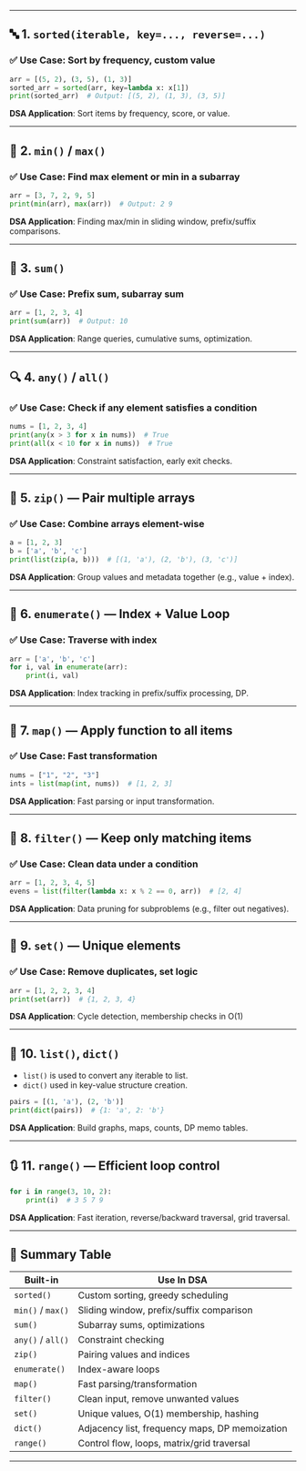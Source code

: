 
---

## 🔤 1. `sorted(iterable, key=..., reverse=...)`

### ✅ Use Case: Sort by frequency, custom value

```python
arr = [(5, 2), (3, 5), (1, 3)]
sorted_arr = sorted(arr, key=lambda x: x[1])
print(sorted_arr)  # Output: [(5, 2), (1, 3), (3, 5)]
```

**DSA Application**: Sort items by frequency, score, or value.

---

## 🔽 2. `min()` / `max()`

### ✅ Use Case: Find max element or min in a subarray

```python
arr = [3, 7, 2, 9, 5]
print(min(arr), max(arr))  # Output: 2 9
```

**DSA Application**: Finding max/min in sliding window, prefix/suffix comparisons.

---

## 🔢 3. `sum()`

### ✅ Use Case: Prefix sum, subarray sum

```python
arr = [1, 2, 3, 4]
print(sum(arr))  # Output: 10
```

**DSA Application**: Range queries, cumulative sums, optimization.

---

## 🔍 4. `any()` / `all()`

### ✅ Use Case: Check if any element satisfies a condition

```python
nums = [1, 2, 3, 4]
print(any(x > 3 for x in nums))  # True
print(all(x < 10 for x in nums))  # True
```

**DSA Application**: Constraint satisfaction, early exit checks.

---

## 🧮 5. `zip()` — Pair multiple arrays

### ✅ Use Case: Combine arrays element-wise

```python
a = [1, 2, 3]
b = ['a', 'b', 'c']
print(list(zip(a, b)))  # [(1, 'a'), (2, 'b'), (3, 'c')]
```

**DSA Application**: Group values and metadata together (e.g., value + index).

---

## 🔢 6. `enumerate()` — Index + Value Loop

### ✅ Use Case: Traverse with index

```python
arr = ['a', 'b', 'c']
for i, val in enumerate(arr):
    print(i, val)
```

**DSA Application**: Index tracking in prefix/suffix processing, DP.

---

## 🔄 7. `map()` — Apply function to all items

### ✅ Use Case: Fast transformation

```python
nums = ["1", "2", "3"]
ints = list(map(int, nums))  # [1, 2, 3]
```

**DSA Application**: Fast parsing or input transformation.

---

## 🧼 8. `filter()` — Keep only matching items

### ✅ Use Case: Clean data under a condition

```python
arr = [1, 2, 3, 4, 5]
evens = list(filter(lambda x: x % 2 == 0, arr))  # [2, 4]
```

**DSA Application**: Data pruning for subproblems (e.g., filter out negatives).

---

## 🔁 9. `set()` — Unique elements

### ✅ Use Case: Remove duplicates, set logic

```python
arr = [1, 2, 2, 3, 4]
print(set(arr))  # {1, 2, 3, 4}
```

**DSA Application**: Cycle detection, membership checks in O(1)

---

## 🧱 10. `list()`, `dict()`

* `list()` is used to convert any iterable to list.
* `dict()` used in key-value structure creation.

```python
pairs = [(1, 'a'), (2, 'b')]
print(dict(pairs))  # {1: 'a', 2: 'b'}
```

**DSA Application**: Build graphs, maps, counts, DP memo tables.

---

## 🔃 11. `range()` — Efficient loop control

```python
for i in range(3, 10, 2):
    print(i)  # 3 5 7 9
```

**DSA Application**: Fast iteration, reverse/backward traversal, grid traversal.

---

## 🧠 Summary Table

| Built-in          | Use In DSA                                     |
| ----------------- | ---------------------------------------------- |
| `sorted()`        | Custom sorting, greedy scheduling              |
| `min()` / `max()` | Sliding window, prefix/suffix comparison       |
| `sum()`           | Subarray sums, optimizations                   |
| `any()` / `all()` | Constraint checking                            |
| `zip()`           | Pairing values and indices                     |
| `enumerate()`     | Index-aware loops                              |
| `map()`           | Fast parsing/transformation                    |
| `filter()`        | Clean input, remove unwanted values            |
| `set()`           | Unique values, O(1) membership, hashing        |
| `dict()`          | Adjacency list, frequency maps, DP memoization |
| `range()`         | Control flow, loops, matrix/grid traversal     |

---


